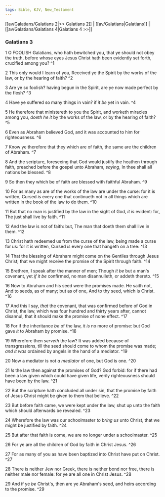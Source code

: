 ```yaml
---
tags: Bible, KJV, New_Testament
---
```


[[av/Galatians/Galatians 2|<< Galatians 2]] | [[av/Galatians|Galatians]] | [[av/Galatians/Galatians 4|Galatians 4 >>]]

### Galatians 3

1 O FOOLISH Galatians, who hath bewitched you, that ye should not obey the truth, before whose eyes Jesus Christ hath been evidently set forth, crucified among you? ^1

2 This only would I learn of you, Received ye the Spirit by the works of the law, or by the hearing of faith? ^2

3 Are ye so foolish? having begun in the Spirit, are ye now made perfect by the flesh? ^3

4 Have ye suffered so many things in vain? if _it_ _be_ yet in vain. ^4

5 He therefore that ministereth to you the Spirit, and worketh miracles among you, _doeth_ _he_ _it_ by the works of the law, or by the hearing of faith? ^5

6 Even as Abraham believed God, and it was accounted to him for righteousness. ^6

7 Know ye therefore that they which are of faith, the same are the children of Abraham. ^7

8 And the scripture, foreseeing that God would justify the heathen through faith, preached before the gospel unto Abraham, _saying_, In thee shall all nations be blessed. ^8

9 So then they which be of faith are blessed with faithful Abraham. ^9

10 For as many as are of the works of the law are under the curse: for it is written, Cursed _is_ every one that continueth not in all things which are written in the book of the law to do them. ^10

11 But that no man is justified by the law in the sight of God, _it_ _is_ evident: for, The just shall live by faith. ^11

12 And the law is not of faith: but, The man that doeth them shall live in them. ^12

13 Christ hath redeemed us from the curse of the law, being made a curse for us: for it is written, Cursed _is_ every one that hangeth on a tree: ^13

14 That the blessing of Abraham might come on the Gentiles through Jesus Christ; that we might receive the promise of the Spirit through faith. ^14

15 Brethren, I speak after the manner of men; Though _it_ _be_ but a man's covenant, yet _if_ _it_ _be_ confirmed, no man disannulleth, or addeth thereto. ^15

16 Now to Abraham and his seed were the promises made. He saith not, And to seeds, as of many; but as of one, And to thy seed, which is Christ. ^16

17 And this I say, _that_ the covenant, that was confirmed before of God in Christ, the law, which was four hundred and thirty years after, cannot disannul, that it should make the promise of none effect. ^17

18 For if the inheritance _be_ of the law, _it_ _is_ no more of promise: but God gave _it_ to Abraham by promise. ^18

19 Wherefore then _serveth_ the law? It was added because of transgressions, till the seed should come to whom the promise was made; _and_ _it_ _was_ ordained by angels in the hand of a mediator. ^19

20 Now a mediator is not _a_ _mediator_ of one, but God is one. ^20

21 _Is_ the law then against the promises of God? God forbid: for if there had been a law given which could have given life, verily righteousness should have been by the law. ^21

22 But the scripture hath concluded all under sin, that the promise by faith of Jesus Christ might be given to them that believe. ^22

23 But before faith came, we were kept under the law, shut up unto the faith which should afterwards be revealed. ^23

24 Wherefore the law was our schoolmaster _to_ _bring_ _us_ unto Christ, that we might be justified by faith. ^24

25 But after that faith is come, we are no longer under a schoolmaster. ^25

26 For ye are all the children of God by faith in Christ Jesus. ^26

27 For as many of you as have been baptized into Christ have put on Christ. ^27

28 There is neither Jew nor Greek, there is neither bond nor free, there is neither male nor female: for ye are all one in Christ Jesus. ^28

29 And if ye _be_ Christ's, then are ye Abraham's seed, and heirs according to the promise. ^29
